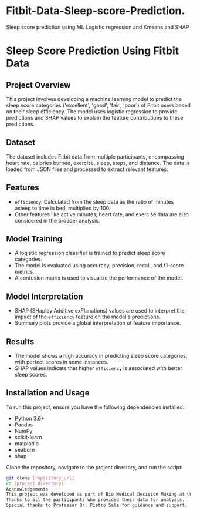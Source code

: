 # Fitbit-Data-Sleep-score-Prediction.
Sleep score prediction using ML Logistic regression and Kmeans and SHAP 
# Sleep Score Prediction Using Fitbit Data

## Project Overview
This project involves developing a machine learning model to predict the sleep score categories ('excellent', 'good', 'fair', 'poor') of Fitbit users based on their sleep efficiency. The model uses logistic regression to provide predictions and SHAP values to explain the feature contributions to these predictions.

## Dataset
The dataset includes Fitbit data from multiple participants, encompassing heart rate, calories burned, exercise, sleep, steps, and distance. The data is loaded from JSON files and processed to extract relevant features.

## Features
- `efficiency`: Calculated from the sleep data as the ratio of minutes asleep to time in bed, multiplied by 100.
- Other features like active minutes, heart rate, and exercise data are also considered in the broader analysis.

## Model Training
- A logistic regression classifier is trained to predict sleep score categories.
- The model is evaluated using accuracy, precision, recall, and f1-score metrics.
- A confusion matrix is used to visualize the performance of the model.

## Model Interpretation
- SHAP (SHapley Additive exPlanations) values are used to interpret the impact of the `efficiency` feature on the model's predictions.
- Summary plots provide a global interpretation of feature importance.

## Results
- The model shows a high accuracy in predicting sleep score categories, with perfect scores in some instances.
- SHAP values indicate that higher `efficiency` is associated with better sleep scores.

## Installation and Usage
To run this project, ensure you have the following dependencies installed:
- Python 3.6+
- Pandas
- NumPy
- scikit-learn
- matplotlib
- seaborn
- shap

Clone the repository, navigate to the project directory, and run the script:
```bash
git clone [repository_url]
cd [project_directory]
Acknowledgements
This project was developed as part of Bio Medical Decision Making at University of Verona.
Thanks to all the participants who provided their data for analysis.
Special thanks to Professor Dr. Pietro Sala for guidance and support.
